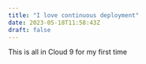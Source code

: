 ```yaml
---
title: "I love continuous deployment"
date: 2023-05-18T11:58:43Z
draft: false
---
```


This is all in Cloud 9 for my first time